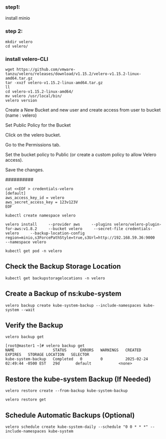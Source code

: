 ### step1:
  install minio 


### step 2:

```
mkdir velero
cd velero/
```
### install velero-CLI
```
wget https://github.com/vmware-tanzu/velero/releases/download/v1.15.2/velero-v1.15.2-linux-amd64.tar.gz
tar -xvzf velero-v1.15.2-linux-amd64.tar.gz
ll
cd velero-v1.15.2-linux-amd64/
mv velero /usr/local/bin/
velero version
```
Create a New Bucket and new user and create access from user to bucket (name : velero)

Set Public Policy for the Bucket

Click on the velero bucket.

Go to the Permissions tab.

Set the bucket policy to Public (or create a custom policy to allow Velero access).

Save the changes.

##########
```
cat <<EOF > credentials-velero
[default]
aws_access_key_id = velero
aws_secret_access_key = 123v123V
EOF
```
```
kubectl create namespace velero
```
```
velero install     --provider aws     --plugins velero/velero-plugin-for-aws:v1.8.2     --bucket velero     --secret-file credentials-velero     --backup-location-config region=minio,s3ForcePathStyle=true,s3Url=http://192.168.59.36:9000     --namespace velero
```
```
kubectl get pod -n velero
```


## Check the Backup Storage Location
```
kubectl get backupstoragelocations -n velero
```

## Create a Backup of ns:kube-system
```
velero backup create kube-system-backup --include-namespaces kube-system --wait
```
## Verify the Backup
```
velero backup get
```
```
[root@master1 ~]# velero backup get
NAME                 STATUS      ERRORS   WARNINGS   CREATED                         EXPIRES   STORAGE LOCATION   SELECTOR
kube-system-backup   Completed   0        0          2025-02-24 02:49:44 -0500 EST   29d       default            <none>
```


## Restore the kube-system Backup (If Needed)

```
velero restore create --from-backup kube-system-backup
```
```
velero restore get
```

## Schedule Automatic Backups (Optional)

```
velero schedule create kube-system-daily --schedule "0 0 * * *" --include-namespaces kube-system
```
